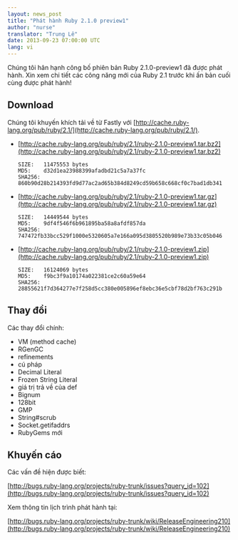 ```yaml
---
layout: news_post
title: "Phát hành Ruby 2.1.0 preview1"
author: "nurse"
translator: "Trung Lê"
date: 2013-09-23 07:00:00 UTC
lang: vi
---
```


Chúng tôi hân hạnh công bố phiên bản Ruby 2.1.0-preview1 đã được phát hành.
Xin xem chi tiết các công năng mới của Ruby 2.1 trước khi ấn bản cuối cùng được phát hành!

## Download

Chúng tôi khuyến khích tải về từ Fastly với [http://cache.ruby-lang.org/pub/ruby/2.1/](http://cache.ruby-lang.org/pub/ruby/2.1/).

* [http://cache.ruby-lang.org/pub/ruby/2.1/ruby-2.1.0-preview1.tar.bz2](http://cache.ruby-lang.org/pub/ruby/2.1/ruby-2.1.0-preview1.tar.bz2)

      SIZE:   11475553 bytes
      MD5:    d32d1ea23988399afadbd21c5a7a37fc
      SHA256: 860b90d28b214393fd9d77ac2ad65b384d8249cd59b658c668cf0c7bad1db341

* [http://cache.ruby-lang.org/pub/ruby/2.1/ruby-2.1.0-preview1.tar.gz](http://cache.ruby-lang.org/pub/ruby/2.1/ruby-2.1.0-preview1.tar.gz)

      SIZE:   14449544 bytes
      MD5:    9df4f546f6b961895ba58a8afdf857da
      SHA256: 747472fb33bcc529f1000e5320605a7e166a095d3805520b989e73b33c05b046

* [http://cache.ruby-lang.org/pub/ruby/2.1/ruby-2.1.0-preview1.zip](http://cache.ruby-lang.org/pub/ruby/2.1/ruby-2.1.0-preview1.zip)

      SIZE:   16124069 bytes
      MD5:    f9bc3f9a10174a022381ce2c60a59e64
      SHA256: 28855621f7d364277e7f258d5cc380e005896ef8ebc36e5cbf78d2bf763c291b

## Thay đổi

Các thay đổi chính:

* VM (method cache)
* RGenGC
* refinements
* cú pháp
* Decimal Literal
* Frozen String Literal
* giá trị trả về của def
* Bignum
* 128bit
* GMP
* String#scrub
* Socket.getifaddrs
* RubyGems mới

## Khuyến cáo

Các vấn đề hiện được biết:

[http://bugs.ruby-lang.org/projects/ruby-trunk/issues?query_id=102](http://bugs.ruby-lang.org/projects/ruby-trunk/issues?query_id=102)

Xem thông tin lịch trình phát hành tại:

[http://bugs.ruby-lang.org/projects/ruby-trunk/wiki/ReleaseEngineering210](http://bugs.ruby-lang.org/projects/ruby-trunk/wiki/ReleaseEngineering210)
